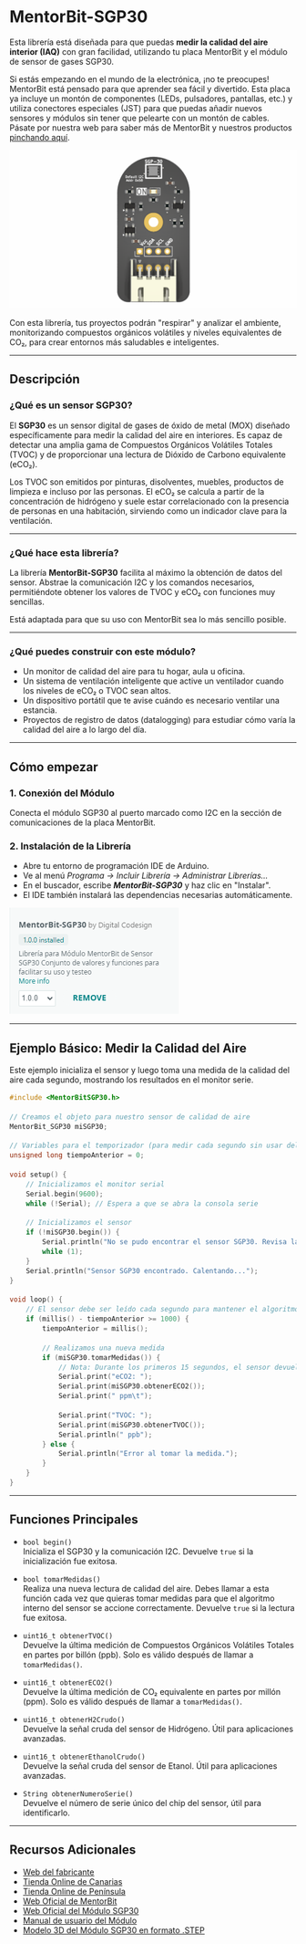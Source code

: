 # MentorBit-SGP30

Esta librería está diseñada para que puedas **medir la calidad del aire interior (IAQ)** con gran facilidad, utilizando tu placa MentorBit y el módulo de sensor de gases SGP30.

Si estás empezando en el mundo de la electrónica, ¡no te preocupes! MentorBit está pensado para que aprender sea fácil y divertido. Esta placa ya incluye un montón de componentes (LEDs, pulsadores, pantallas, etc.) y utiliza conectores especiales (JST) para que puedas añadir nuevos sensores y módulos sin tener que pelearte con un montón de cables. Pásate por nuestra web para saber más de MentorBit y nuestros productos [pinchando aquí](https://digitalcodesign.com/).

![Render del Módulo MentorBit de Acelerómetro.](https://github.com/DigitalCodesign/MentorBit-SGP30/blob/main/assets/sgp30_module.png)

Con esta librería, tus proyectos podrán "respirar" y analizar el ambiente, monitorizando compuestos orgánicos volátiles y niveles equivalentes de CO₂, para crear entornos más saludables e inteligentes.

---

## Descripción

### ¿Qué es un sensor SGP30?

El **SGP30** es un sensor digital de gases de óxido de metal (MOX) diseñado específicamente para medir la calidad del aire en interiores. Es capaz de detectar una amplia gama de Compuestos Orgánicos Volátiles Totales (TVOC) y de proporcionar una lectura de Dióxido de Carbono equivalente (eCO₂).

Los TVOC son emitidos por pinturas, disolventes, muebles, productos de limpieza e incluso por las personas. El eCO₂ se calcula a partir de la concentración de hidrógeno y suele estar correlacionado con la presencia de personas en una habitación, sirviendo como un indicador clave para la ventilación.

---

### ¿Qué hace esta librería?

La librería **MentorBit-SGP30** facilita al máximo la obtención de datos del sensor. Abstrae la comunicación I2C y los comandos necesarios, permitiéndote obtener los valores de TVOC y eCO₂ con funciones muy sencillas.

Está adaptada para que su uso con MentorBit sea lo más sencillo posible.

---

### ¿Qué puedes construir con este módulo?

- Un monitor de calidad del aire para tu hogar, aula u oficina.
- Un sistema de ventilación inteligente que active un ventilador cuando los niveles de eCO₂ o TVOC sean altos.
- Un dispositivo portátil que te avise cuándo es necesario ventilar una estancia.
- Proyectos de registro de datos (datalogging) para estudiar cómo varía la calidad del aire a lo largo del día.

---

## Cómo empezar

### 1. **Conexión del Módulo**

Conecta el módulo SGP30 al puerto marcado como I2C en la sección de comunicaciones de la placa MentorBit.

### 2. **Instalación de la Librería**

- Abre tu entorno de programación IDE de Arduino.
- Ve al menú *Programa -> Incluir Librería -> Administrar Librerías...*
- En el buscador, escribe ***MentorBit-SGP30*** y haz clic en "Instalar".
- El IDE también instalará las dependencias necesarias automáticamente.

![Ejemplo de búsqueda en el gestor de librerías del IDE de Arduino.](https://github.com/DigitalCodesign/MentorBit-SGP30/blob/main/assets/library_instalation_example.png)

---

## Ejemplo Básico: Medir la Calidad del Aire

Este ejemplo inicializa el sensor y luego toma una medida de la calidad del aire cada segundo, mostrando los resultados en el monitor serie.

```cpp
#include <MentorBitSGP30.h>

// Creamos el objeto para nuestro sensor de calidad de aire
MentorBit_SGP30 miSGP30;

// Variables para el temporizador (para medir cada segundo sin usar delay)
unsigned long tiempoAnterior = 0;

void setup() {
    // Inicializamos el monitor serial
    Serial.begin(9600);
    while (!Serial); // Espera a que se abra la consola serie

    // Inicializamos el sensor
    if (!miSGP30.begin()) {
        Serial.println("No se pudo encontrar el sensor SGP30. Revisa las conexiones.");
        while (1);
    }
    Serial.println("Sensor SGP30 encontrado. Calentando...");
}

void loop() {
    // El sensor debe ser leído cada segundo para mantener el algoritmo de calibración
    if (millis() - tiempoAnterior >= 1000) {
        tiempoAnterior = millis();

        // Realizamos una nueva medida
        if (miSGP30.tomarMedidas()) {
            // Nota: Durante los primeros 15 segundos, el sensor devuelve valores fijos (400 ppm eCO2, 0 ppb TVOC) mientras se calibra.
            Serial.print("eCO2: ");
            Serial.print(miSGP30.obtenerECO2());
            Serial.print(" ppm\t");

            Serial.print("TVOC: ");
            Serial.print(miSGP30.obtenerTVOC());
            Serial.println(" ppb");
        } else {
            Serial.println("Error al tomar la medida.");
        }
    }
}
```

---

## Funciones Principales

- `bool begin()`  
  Inicializa el SGP30 y la comunicación I2C. Devuelve <code>true</code> si la inicialización fue exitosa.

- `bool tomarMedidas()`  
  Realiza una nueva lectura de calidad del aire. Debes llamar a esta función cada vez que quieras tomar medidas para que el algoritmo interno del sensor se accione correctamente. Devuelve <code>true</code> si la lectura fue exitosa.

- `uint16_t obtenerTVOC()`  
  Devuelve la última medición de Compuestos Orgánicos Volátiles Totales en partes por billón (ppb). Solo es válido después de llamar a <code>tomarMedidas()</code>.

- `uint16_t obtenerECO2()`  
  Devuelve la última medición de CO₂ equivalente en partes por millón (ppm). Solo es válido después de llamar a <code>tomarMedidas()</code>.

- `uint16_t obtenerH2Crudo()`  
  Devuelve la señal cruda del sensor de Hidrógeno. Útil para aplicaciones avanzadas.

- `uint16_t obtenerEthanolCrudo()`  
  Devuelve la señal cruda del sensor de Etanol. Útil para aplicaciones avanzadas.

- `String obtenerNumeroSerie()`  
  Devuelve el número de serie único del chip del sensor, útil para identificarlo.

---

## Recursos Adicionales

- [Web del fabricante](https://digitalcodesign.com/)
- [Tienda Online de Canarias](https://canarias.digitalcodesign.com/shop)
- [Tienda Online de Península](https://digitalcodesign.com/shop)
- [Web Oficial de MentorBit](https://digitalcodesign.com/mentorbit)
- [Web Oficial del Módulo SGP30](https://canarias.digitalcodesign.com/shop/00040046-mentorbit-modulo-sgp30-voc-y-co2-8737)
- [Manual de usuario del Módulo](https://drive.google.com/file/d/1CMxJcYyoOhm92eKtMRbG50kB-iZnNlFj/view?usp=drive_link)
- [Modelo 3D del Módulo SGP30 en formato .STEP](https://drive.google.com/file/d/1hPR1DQnDz0C0WbgP9TxohKLjiJZZvktD/view?usp=drive_link)
